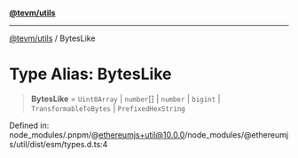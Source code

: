 [**@tevm/utils**](../README.md)

***

[@tevm/utils](../globals.md) / BytesLike

# Type Alias: BytesLike

> **BytesLike** = `Uint8Array` \| `number`[] \| `number` \| `bigint` \| `TransformableToBytes` \| `PrefixedHexString`

Defined in: node\_modules/.pnpm/@ethereumjs+util@10.0.0/node\_modules/@ethereumjs/util/dist/esm/types.d.ts:4
